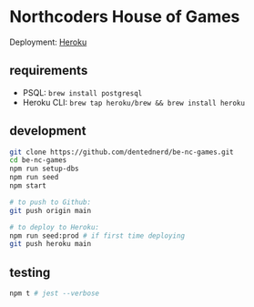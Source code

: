 # Northcoders House of Games

Deployment: [Heroku](https://nc-games-sql-dentednerd.herokuapp.com/)

## requirements

- PSQL: `brew install postgresql`
- Heroku CLI: `brew tap heroku/brew && brew install heroku`

## development

```sh
git clone https://github.com/dentednerd/be-nc-games.git
cd be-nc-games
npm run setup-dbs
npm run seed
npm start

# to push to Github:
git push origin main

# to deploy to Heroku:
npm run seed:prod # if first time deploying
git push heroku main
```

## testing

```sh
npm t # jest --verbose
```
